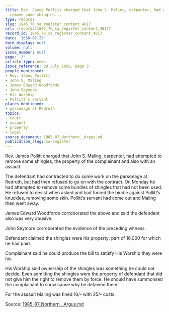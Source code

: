```yaml
---
title: Rev. James Pollitt charged that John S. Maling, carpenter, had attempted to
  remove some shingles...
type: records
slug: 1845_76_sa_register_content_4817
url: /records/1845_76_sa_register_content_4817/
record_id: 1845_76_sa_register_content_4817
date: '1850-07-29'
date_display: null
volume: null
issue_number: null
page: '3'
article_type: news
issue_reference: 29 July 1850, page 3
people_mentioned:
- Rev. James Pollitt
- John S. Maling
- James Edward Woodforde
- John Seymore
- His Worship
- Pollitt's servant
places_mentioned:
- parsonage at Redruth
topics:
- court
- assault
- property
- legal
source_document: 1985-87_Northern__Argus.md
publication_slug: sa-register
---
```


Rev. James Pollitt charged that John S. Maling, carpenter, had attempted to remove some shingles, the property of the complainant and also with an assault.

The defendant had contracted to do some work on the parsonage at Redruth, but had then refused to go on with the contract.  On Monday he had attempted to remove some bundles of shingles that had not been used.  He refused to desist when asked and had forced the bindle against Pollitt’s knuckles, removing some skin.  Pollitt’s servant had come out and Maling then went away.

James Edward Woodforde corroborated the above and said the defendant also was very abusive.

John Seymore corroborated the evidence of the preceding witness.

Defendant claimed the shingles were his property; part of 16,000 for which he had paid.

Complainant said he could produce the bill to satisfy His Worship they were his.

His Worship said ownership of the shingles was something he could not decide.  Even admitting the shingles were the property of defendant that did not give him the right to remove them by force.  He should have summonsed the complainant to show cause why he detained them.

For the assault Maling was fined 10/- with 25/- costs.

Source: [1985-87_Northern__Argus.md](/downloads/markdown/1985-87_Northern__Argus.md)
